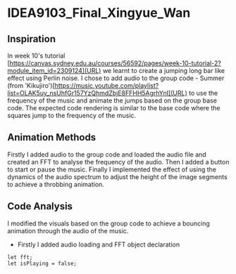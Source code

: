 # IDEA9103_Final_Xingyue_Wan
## Inspiration
In week 10's tutorial [https://canvas.sydney.edu.au/courses/56592/pages/week-10-tutorial-2?module_item_id=2309124](URL) we learnt to create a jumping long bar like effect using Perlin noise. I chose to add audio to the group code - Summer (from 'Kikujiro')[https://music.youtube.com/playlist?list=OLAK5uy_nsUhfGr157YzQhmdZbjE8FFHH5AgrhYnI](URL) to use the frequency of the music and animate the jumps based on the group base code. The expected code rendering is similar to the base code where the squares jump to the frequency of the music.
## Animation Methods
Firstly I added audio to the group code and loaded the audio file and created an FFT to analyse the frequency of the audio. Then I added a button to start or pause the music. Finally I implemented the effect of using the dynamics of the audio spectrum to adjust the height of the image segments to achieve a throbbing animation.
## Code Analysis
I modified the visuals based on the group code to achieve a bouncing animation through the audio of the music.
- Firstly I added audio loading and FFT object declaration

```let audio;
let fft;
let isPlaying = false;
```
